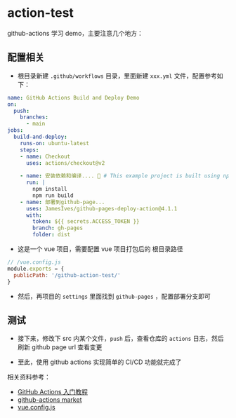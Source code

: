 # action-test

github-actions 学习 demo，主要注意几个地方：


## 配置相关

- 根目录新建 `.github/workflows` 目录，里面新建 `xxx.yml` 文件，配置参考如下：

```yml
name: GitHub Actions Build and Deploy Demo
on:
  push:
    branches:
      - main
jobs:
  build-and-deploy:
    runs-on: ubuntu-latest
    steps:
    - name: Checkout
      uses: actions/checkout@v2
    
    - name: 安装依赖和编译.... 🔧 # This example project is built using npm and outputs the result to the 'build' folder. Replace with the commands required to build your project, or remove this step entirely if your site is pre-built.
      run: |
        npm install
        npm run build
    - name: 部署到github-page...
      uses: JamesIves/github-pages-deploy-action@4.1.1
      with:
        token: ${{ secrets.ACCESS_TOKEN }}
        branch: gh-pages
        folder: dist

```

- 这是一个 vue 项目，需要配置 vue 项目打包后的 根目录路径

```js
// /vue.config.js
module.exports = {
  publicPath: '/github-action-test/'
}
```

- 然后，再项目的 `settings` 里面找到 `github-pages` ，配置部署分支即可

## 测试

- 接下来，修改下 src 内某个文件，`push` 后，查看仓库的 `actions` 日志，然后刷新 github page url 查看变更

- 至此，使用 github actions 实现简单的 CI/CD 功能就完成了




相关资料参考：

- [GitHub Actions 入门教程](http://www.ruanyifeng.com/blog/2019/09/getting-started-with-github-actions.html)
- [github-actions market](https://github.com/marketplace?type=actions)
- [vue.config.js](https://cli.vuejs.org/zh/config/)
